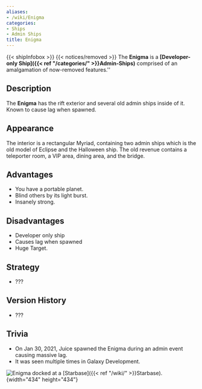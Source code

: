 ```yaml
---
aliases:
- /wiki/Enigma
categories:
- Ships
- Admin Ships
title: Enigma
---
```


{{< shipInfobox >}} {{< notices/removed >}} The **Enigma** is a **[Developer-only Ship]({{< ref "/categories/" >}}Admin-Ships)** comprised of an amalgamation of now-removed features.''

## Description

The **Enigma** has the rift exterior and several old admin ships inside of it. Known to cause lag when spawned.

## Appearance

The interior is a rectangular Myriad, containing two admin ships which is the old model of Eclipse and the Halloween ship. The old revenue contains a teleporter room, a VIP area, dining area, and the bridge.

## Advantages

- You have a portable planet.
- Blind others by its light burst.
- Insanely strong.

## Disadvantages

- Developer only ship
- Causes lag when spawned
- Huge Target.

## Strategy

- ???

## Version History 

- ???

## Trivia

- On Jan 30, 2021, Juice spawned the Enigma during an admin event causing massive lag.
- It was seen multiple times in Galaxy Development.

![Enigma docked at a
[Starbase]({{< ref "/wiki/" >}}Starbase).](EnigmaDocked.png "Enigma docked at a Starbase."){width="434" height="434"}